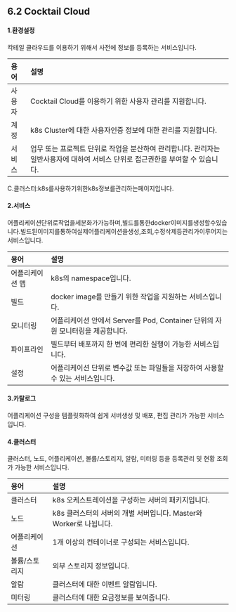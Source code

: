 ## 6.2 Cocktail Cloud

#### 1.환경설정

칵테일 클라우드를 이용하기 위해서 사전에 정보를 등록하는 서비스입니다.

| **용어** | **설명** |
| :--- | :--- |
| 사용자 | Cocktail Cloud를 이용하기 위한 사용자 관리를 지원합니다. |
| 계정 | k8s Cluster에 대한 사용자인증 정보에 대한 관리를 지원합니다. |
| 서비스 | 업무 또는 프로젝트 단위로 작업을 분산하여 관리합니다. 관리자는 일반사용자에 대하여 서비스 단위로 접근권한을 부여할 수 있습니다. |

C.클러스터:k8s를사용하기위한k8s정보를관리하는페이지입니다.

#### 2.서비스

어플리케이션단위로작업을세분화가가능하며,빌드를통한docker이미지를생성할수있습니다.빌드된이미지를통하여실제어플리케이션을생성,조회,수정삭제등관리가이루어지는서비스입니다.

| **용어** | **설명** |
| :--- | :--- |
| 어플리케이션 맵 | k8s의 namespace입니다. |
| 빌드 | docker image를 만들기 위한 작업을 지원하는 서비스입니다. |
| 모니터링 | 어플리케이션 안에서 Server를 Pod, Container 단위의 자원 모니터링을 제공합니다. |
| 파이프라인 | 빌드부터 배포까지 한 번에 편리한 실행이 가능한 서비스입니다. |
| 설정 | 어플리케이션 단위로 변수값 또는 파일들을 저장하여 사용할 수 있는 서비스입니다. |

#### 3.카탈로그

어플리케이션 구성을 템플릿화하여 쉽게 서버생성 및 배포, 편집 관리가 가능한 서비스입니다.

#### 4.클러스터

클러스터, 노드, 어플리케이션, 볼륨/스토리지, 알람, 미터링 등을 등록관리 및 현황 조회가 가능한 서비스입니다.

| **용어** | **설명** |
| :--- | :--- |
| 클러스터 | k8s 오케스트레이션을 구성하는 서버의 패키지입니다. |
| 노드 | k8s 클러스터의 서버의 개별 서버입니다. Master와 Worker로 나뉩니다. |
| 어플리케이션 | 1개 이상의 컨테이너로 구성되는 서비스입니다. |
| 볼륨/스토리지 | 외부 스토리지 정보입니다. |
| 알람 | 클러스터에 대한 이벤트 알람입니다. |
| 미터링 | 클러스터에 대한 요금정보를 보여줍니다. |



